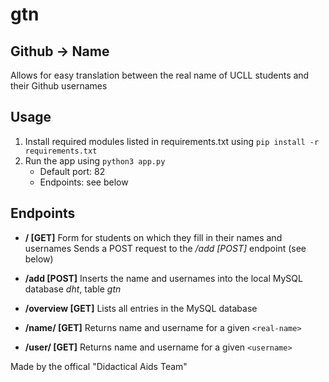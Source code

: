 # gtn


## Github -> Name
Allows for easy translation between the real name of UCLL students and their Github usernames


## Usage
1. Install required modules listed in requirements.txt using `pip install -r requirements.txt`
1. Run the app using `python3 app.py`
    * Default port: 82
    * Endpoints: see below


## Endpoints
* **/ [GET]**
  Form for students on which they fill in their names and usernames
  Sends a POST request to the */add [POST]* endpoint (see below)

* **/add [POST]**
  Inserts the name and usernames into the local MySQL database *dht*, table *gtn*

* **/overview [GET]**
  Lists all entries in the MySQL database

* **/name/<real-name> [GET]**
  Returns name and username for a given `<real-name>`
  
* **/user/<username> [GET]**
  Returns name and username for a given `<username>`




Made by the offical "Didactical Aids Team"
